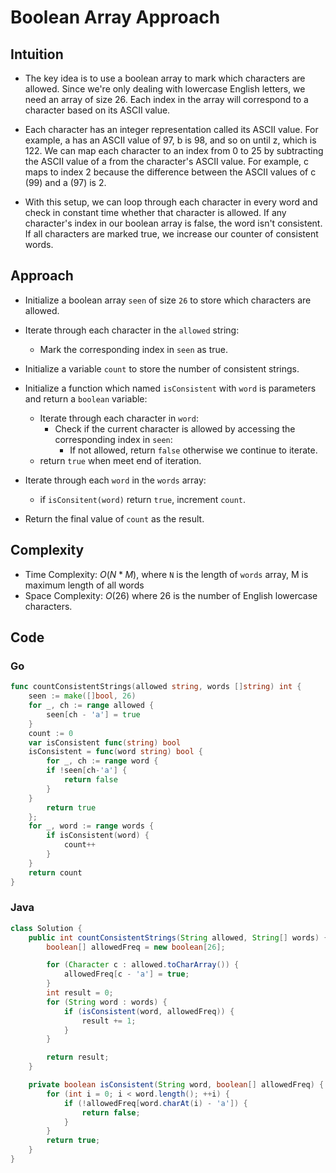 # Boolean Array Approach

## Intuition

- The key idea is to use a boolean array to mark which characters are allowed. Since we're only dealing with lowercase English letters, we need an array of size 26. Each index in the array will correspond to a character based on its ASCII value.

- Each character has an integer representation called its ASCII value. For example, a has an ASCII value of 97, b is 98, and so on until z, which is 122. We can map each character to an index from 0 to 25 by subtracting the ASCII value of a from the character's ASCII value. For example, c maps to index 2 because the difference between the ASCII values of c (99) and a (97) is 2.

- With this setup, we can loop through each character in every word and check in constant time whether that character is allowed. If any character's index in our boolean array is false, the word isn't consistent. If all characters are marked true, we increase our counter of consistent words.

## Approach

- Initialize a boolean array `seen` of size `26` to store which characters are allowed.
- Iterate through each character in the `allowed` string:

  - Mark the corresponding index in `seen` as true.

- Initialize a variable `count` to store the number of consistent strings.
- Initialize a function which named `isConsistent` with `word` is parameters and return a `boolean` variable:
  - Iterate through each character in `word`:
    - Check if the current character is allowed by accessing the corresponding index in `seen`:
      - If not allowed, return `false` otherwise we continue to iterate.
  - return `true` when meet end of iteration.
- Iterate through each `word` in the `words` array:
  - if `isConsitent(word)` return `true`, increment `count`.
- Return the final value of `count` as the result.

## Complexity

- Time Complexity: $O(N * M)$, where `N` is the length of `words` array, M is maximum length of all words
- Space Complexity: $O(26)$ where 26 is the number of English lowercase characters.

## Code

### Go

```go
func countConsistentStrings(allowed string, words []string) int {
    seen := make([]bool, 26)
    for _, ch := range allowed {
        seen[ch - 'a'] = true
    }
    count := 0
    var isConsistent func(string) bool
    isConsistent = func(word string) bool {
        for _, ch := range word {
        if !seen[ch-'a'] {
            return false
        }
    }
        return true
    };
    for _, word := range words {
        if isConsistent(word) {
            count++
        }
    }
    return count
}
```
### Java

```java
class Solution {
    public int countConsistentStrings(String allowed, String[] words) {
        boolean[] allowedFreq = new boolean[26];

        for (Character c : allowed.toCharArray()) {
            allowedFreq[c - 'a'] = true;
        }
        int result = 0;
        for (String word : words) {
            if (isConsistent(word, allowedFreq)) {
                result += 1;
            }
        }

        return result;
    }

    private boolean isConsistent(String word, boolean[] allowedFreq) {
        for (int i = 0; i < word.length(); ++i) {
            if (!allowedFreq[word.charAt(i) - 'a']) {
                return false;
            }
        }
        return true;
    }
}
```